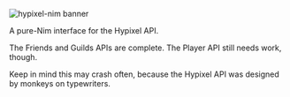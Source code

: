 ![hypixel-nim banner](https://knaque.dev/ext/hypixel_banner.png)

A pure-Nim interface for the Hypixel API.

The Friends and Guilds APIs are complete. The Player API still needs work, though.

Keep in mind this may crash often, because the Hypixel API was designed by monkeys on typewriters.